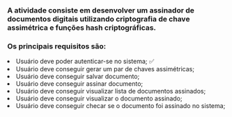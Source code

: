 ### A atividade consiste em desenvolver um assinador de documentos digitais utilizando criptografia de chave assimétrica e funções hash criptográficas. 
### Os principais requisitos são:

<li>Usuário deve poder autenticar-se no sistema; ✅

<li>Usuário deve conseguir gerar um par de chaves assimétricas;

<li>Usuário deve conseguir salvar documento;

<li>Usuário deve conseguir assinar documento;

<li>Usuário deve conseguir visualizar lista de documentos assinados;

<li>Usuário deve conseguir visualizar o documento assinado;

<li>Usuário deve conseguir checar se o documento foi assinado no sistema;

